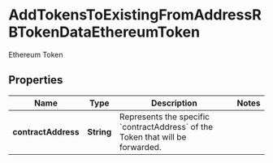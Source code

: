 

# AddTokensToExistingFromAddressRBTokenDataEthereumToken

Ethereum Token

## Properties

| Name | Type | Description | Notes |
|------------ | ------------- | ------------- | -------------|
|**contractAddress** | **String** | Represents the specific &#x60;contractAddress&#x60; of the Token that will be forwarded. |  |



